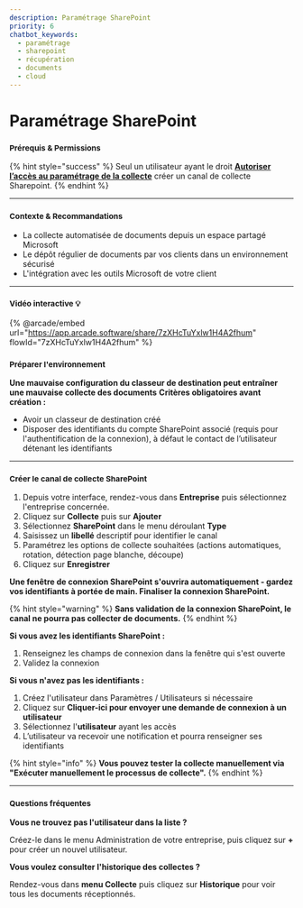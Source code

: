 ```yaml
---
description: Paramétrage SharePoint
priority: 6
chatbot_keywords: 
  - paramétrage
  - sharepoint
  - récupération
  - documents
  - cloud
---
```


# Paramétrage SharePoint

### <sup>**Prérequis & Permissions**</sup>

{% hint style="success" %}
Seul un utilisateur ayant le droit [**Autoriser l’accès au paramétrage de la collecte**](../administration/detail-des-droits.md) créer un canal de collecte Sharepoint.
{% endhint %}

***

### <sup>**Contexte & Recommandations**</sup>

* La collecte automatisée de documents depuis un espace partagé Microsoft
* Le dépôt régulier de documents par vos clients dans un environnement sécurisé
* L'intégration avec les outils Microsoft de votre client

***

### <sup>Vidéo interactive 💡</sup>

{% @arcade/embed url="https://app.arcade.software/share/7zXHcTuYxlw1H4A2fhum" flowId="7zXHcTuYxlw1H4A2fhum" %}

### <sup>**Préparer l'environnement**</sup>

**Une mauvaise configuration du classeur de destination peut entraîner une mauvaise collecte des documents** **Critères obligatoires avant création :**

* Avoir un classeur de destination créé
* Disposer des identifiants du compte SharePoint associé (requis pour l'authentification de la connexion), à défaut le contact de l’utilisateur détenant les identifiants

***

### <sup>**Créer le canal de collecte SharePoint**</sup>

1. Depuis votre interface, rendez-vous dans **Entreprise** puis sélectionnez l'entreprise concernée.
2. Cliquez sur **Collecte** puis sur **Ajouter**
3. Sélectionnez **SharePoint** dans le menu déroulant **Type**
4. Saisissez un **libellé** descriptif pour identifier le canal
5. Paramétrez les options de collecte souhaitées (actions automatiques, rotation, détection page blanche, découpe)
6. Cliquez sur **Enregistrer**

**Une fenêtre de connexion SharePoint s'ouvrira automatiquement - gardez vos identifiants à portée de main. Finaliser la connexion SharePoint.**

{% hint style="warning" %}
**Sans validation de la connexion SharePoint, le canal ne pourra pas collecter de documents.**
{% endhint %}

**Si vous avez les identifiants SharePoint :**

1. Renseignez les champs de connexion dans la fenêtre qui s'est ouverte
2. Validez la connexion

**Si vous n'avez pas les identifiants :**

1. Créez l'utilisateur dans Paramètres / Utilisateurs si nécessaire
2. Cliquez sur **Cliquer-ici pour envoyer une demande de connexion à un utilisateur**
3. Sélectionnez l'**utilisateur** ayant les accès
4. L’utilisateur va recevoir une notification et pourra renseigner ses identifiants

{% hint style="info" %}
**Vous pouvez tester la collecte manuellement via "Exécuter manuellement le processus de collecte".**
{% endhint %}

***

### <sup>**Questions fréquentes**</sup>

**Vous ne trouvez pas l'utilisateur dans la liste ?**

Créez-le dans le menu Administration de votre entreprise, puis cliquez sur **+** pour créer un nouvel utilisateur.

**Vous voulez consulter l'historique des collectes ?**

Rendez-vous dans **menu Collecte** puis cliquez sur **Historique** pour voir tous les documents réceptionnés.
